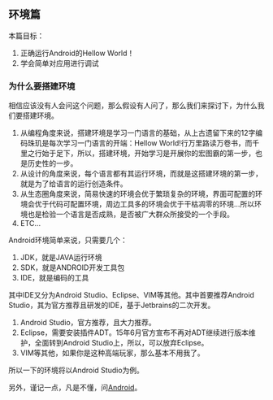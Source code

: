 ## 环境篇

本篇目标：
1. 正确运行Android的Hellow World！
2. 学会简单对应用进行调试

### 为什么要搭建环境
相信应该没有人会问这个问题，那么假设有人问了，那么我们来探讨下，为什么我们要搭建环境。

1. 从编程角度来说，搭建环境是学习一门语言的基础，从上古遗留下来的12字编码珠玑是每次学习一门语言的开端：Hellow World!行万里路读万卷书，而千里之行始于足下，所以，搭建环境，开始学习是开展你的宏图霸的第一步，也是历史性的一步。
2. 从设计的角度来说，每个语言都有其运行环境，而就是这搭建环境的第一步，就是为了给语言的运行创造条件。
3. 从生态圈角度来说，简易快速的环境会优于繁琐复杂的环境，界面可配置的环境会优于代码可配置环境，周边工具多的环境会优于干枯凋零的环境...所以环境也是检验一个语言是否成熟，是否被广大群众所接受的一个手段。
4. ETC...

Android环境简单来说，只需要几个：
1. JDK，就是JAVA运行环境
2. SDK，就是ANDROID开发工具包
3. IDE，就是编码的工具

其中IDE又分为Android Studio、Eclipse、VIM等其他。其中首要推荐Android Studio，其为官方推荐且研发的IDE，基于Jetbrains的二次开发。
1. Android Studio，官方推荐，且大力推荐。
2. Eclipse，需要安装插件ADT。15年6月官方宣布不再对ADT继续进行版本维护，全面转到Android Studio上，所以，可以放弃Eclipse。
3. VIM等其他，如果你是这种高端玩家，那么基本不用我了。

所以一下的环境将以Android Studio为例。

另外，谨记一点，凡是不懂，问[Android](https://developer.android.com)。